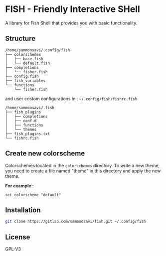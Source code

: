 # FISH - Friendly Interactive SHell
A library for Fish Shell that provides you with basic functionality.
## Structure
```fish
/home/sammoosavi/.config/fish
├── colorschemes
│   ├── base.fish
│   └── default.fish
├── completions
│   └── fisher.fish
├── config.fish
├── fish_variables
└── functions
    └── fisher.fish
```
and user costom configurations in : `~/.config/fish/fishrc.fish`
```
/home/sammoosavi/.fish
├── fish_plugins
│   ├── completions
│   ├── conf.d
│   ├── functions
│   └── themes
├── fish_plugins.txt
└── fishrc.fish

```
## Create new colorscheme
Colorschemes located in the `colorschemes` directory.
To write a new theme, you need to create a file named "theme" in this directory and apply the new theme.

**For example :**
```fish
set colorscheme "default"
```
## Installation
```bash
git clone https://gitlab.com/sammoosavi/fish.git ~/.config/fish
```
## License
GPL-V3
